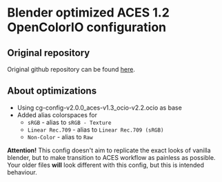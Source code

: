 # Blender optimized ACES 1.2 OpenColorIO configuration
## Original repository
Original github repository can be found [here](https://github.com/AcademySoftwareFoundation/OpenColorIO-Config-ACES).

## About optimizations

- Using cg-config-v2.0.0\_aces-v1.3\_ocio-v2.2.ocio as base
- Added alias colorspaces for 
  - `sRGB` - alias to `sRGB - Texture`
  - `Linear Rec.709` - alias to `Linear Rec.709 (sRGB)`
  - `Non-Color` - alias to `Raw`

**Attention!** This config doesn't aim to replicate the exact looks of vanilla blender, but to make transition to ACES workflow as painless as possible. Your older files **will** look different with this config, but this is intended behaviour.

